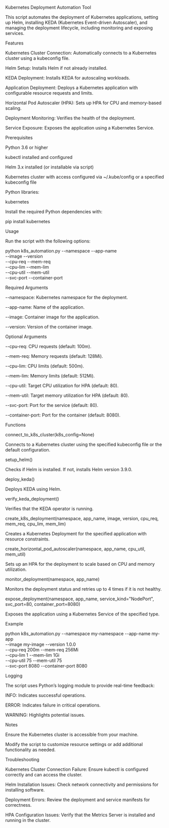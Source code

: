 Kubernetes Deployment Automation Tool

This script automates the deployment of Kubernetes applications, setting up Helm, installing KEDA (Kubernetes Event-driven Autoscaler), and managing the deployment lifecycle, including monitoring and exposing services.

Features

Kubernetes Cluster Connection: Automatically connects to a Kubernetes cluster using a kubeconfig file.

Helm Setup: Installs Helm if not already installed.

KEDA Deployment: Installs KEDA for autoscaling workloads.

Application Deployment: Deploys a Kubernetes application with configurable resource requests and limits.

Horizontal Pod Autoscaler (HPA): Sets up HPA for CPU and memory-based scaling.

Deployment Monitoring: Verifies the health of the deployment.

Service Exposure: Exposes the application using a Kubernetes Service.

Prerequisites

Python 3.6 or higher

kubectl installed and configured

Helm 3.x installed (or installable via script)

Kubernetes cluster with access configured via ~/.kube/config or a specified kubeconfig file

Python libraries:

kubernetes

Install the required Python dependencies with:

pip install kubernetes

Usage

Run the script with the following options:

python k8s_automation.py --namespace <namespace> --app-name <app-name> \
    --image <container-image> --version <image-version> \
    --cpu-req <cpu-requests> --mem-req <memory-requests> \
    --cpu-lim <cpu-limits> --mem-lim <memory-limits> \
    --cpu-util <cpu-utilization> --mem-util <memory-utilization> \
    --svc-port <service-port> --container-port <container-port>

Required Arguments

--namespace: Kubernetes namespace for the deployment.

--app-name: Name of the application.

--image: Container image for the application.

--version: Version of the container image.

Optional Arguments

--cpu-req: CPU requests (default: 100m).

--mem-req: Memory requests (default: 128Mi).

--cpu-lim: CPU limits (default: 500m).

--mem-lim: Memory limits (default: 512Mi).

--cpu-util: Target CPU utilization for HPA (default: 80).

--mem-util: Target memory utilization for HPA (default: 80).

--svc-port: Port for the service (default: 80).

--container-port: Port for the container (default: 8080).

Functions

connect_to_k8s_cluster(k8s_config=None)

Connects to a Kubernetes cluster using the specified kubeconfig file or the default configuration.

setup_helm()

Checks if Helm is installed. If not, installs Helm version 3.9.0.

deploy_keda()

Deploys KEDA using Helm.

verify_keda_deployment()

Verifies that the KEDA operator is running.

create_k8s_deployment(namespace, app_name, image, version, cpu_req, mem_req, cpu_lim, mem_lim)

Creates a Kubernetes Deployment for the specified application with resource constraints.

create_horizontal_pod_autoscaler(namespace, app_name, cpu_util, mem_util)

Sets up an HPA for the deployment to scale based on CPU and memory utilization.

monitor_deployment(namespace, app_name)

Monitors the deployment status and retries up to 4 times if it is not healthy.

expose_deployment(namespace, app_name, service_kind="NodePort", svc_port=80, container_port=8080)

Exposes the application using a Kubernetes Service of the specified type.

Example

python k8s_automation.py --namespace my-namespace --app-name my-app \
    --image my-image --version 1.0.0 \
    --cpu-req 200m --mem-req 256Mi \
    --cpu-lim 1 --mem-lim 1Gi \
    --cpu-util 75 --mem-util 75 \
    --svc-port 8080 --container-port 8080

Logging

The script uses Python’s logging module to provide real-time feedback:

INFO: Indicates successful operations.

ERROR: Indicates failure in critical operations.

WARNING: Highlights potential issues.

Notes

Ensure the Kubernetes cluster is accessible from your machine.

Modify the script to customize resource settings or add additional functionality as needed.

Troubleshooting

Kubernetes Cluster Connection Failure:
Ensure kubectl is configured correctly and can access the cluster.

Helm Installation Issues:
Check network connectivity and permissions for installing software.

Deployment Errors:
Review the deployment and service manifests for correctness.

HPA Configuration Issues:
Verify that the Metrics Server is installed and running in the cluster.

